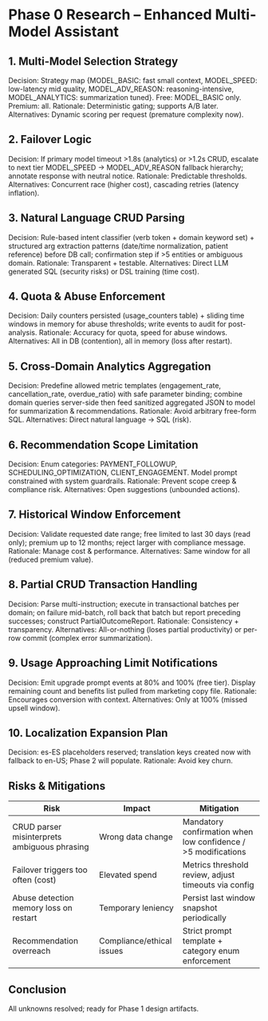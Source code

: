 # Phase 0 Research – Enhanced Multi-Model Assistant

## 1. Multi-Model Selection Strategy
Decision: Strategy map {MODEL_BASIC: fast small context, MODEL_SPEED: low-latency mid quality, MODEL_ADV_REASON: reasoning-intensive, MODEL_ANALYTICS: summarization tuned}. Free: MODEL_BASIC only. Premium: all.
Rationale: Deterministic gating; supports A/B later.
Alternatives: Dynamic scoring per request (premature complexity now).

## 2. Failover Logic
Decision: If primary model timeout >1.8s (analytics) or >1.2s CRUD, escalate to next tier MODEL_SPEED → MODEL_ADV_REASON fallback hierarchy; annotate response with neutral notice.
Rationale: Predictable thresholds.
Alternatives: Concurrent race (higher cost), cascading retries (latency inflation).

## 3. Natural Language CRUD Parsing
Decision: Rule-based intent classifier (verb token + domain keyword set) + structured arg extraction patterns (date/time normalization, patient reference) before DB call; confirmation step if >5 entities or ambiguous domain.
Rationale: Transparent + testable.
Alternatives: Direct LLM generated SQL (security risks) or DSL training (time cost).

## 4. Quota & Abuse Enforcement
Decision: Daily counters persisted (usage_counters table) + sliding time windows in memory for abuse thresholds; write events to audit for post-analysis.
Rationale: Accuracy for quota, speed for abuse windows.
Alternatives: All in DB (contention), all in memory (loss after restart).

## 5. Cross-Domain Analytics Aggregation
Decision: Predefine allowed metric templates (engagement_rate, cancellation_rate, overdue_ratio) with safe parameter binding; combine domain queries server-side then feed sanitized aggregated JSON to model for summarization & recommendations.
Rationale: Avoid arbitrary free-form SQL.
Alternatives: Direct natural language → SQL (risk).

## 6. Recommendation Scope Limitation
Decision: Enum categories: PAYMENT_FOLLOWUP, SCHEDULING_OPTIMIZATION, CLIENT_ENGAGEMENT. Model prompt constrained with system guardrails.
Rationale: Prevent scope creep & compliance risk.
Alternatives: Open suggestions (unbounded actions).

## 7. Historical Window Enforcement
Decision: Validate requested date range; free limited to last 30 days (read only); premium up to 12 months; reject larger with compliance message.
Rationale: Manage cost & performance.
Alternatives: Same window for all (reduced premium value).

## 8. Partial CRUD Transaction Handling
Decision: Parse multi-instruction; execute in transactional batches per domain; on failure mid-batch, roll back that batch but report preceding successes; construct PartialOutcomeReport.
Rationale: Consistency + transparency.
Alternatives: All-or-nothing (loses partial productivity) or per-row commit (complex error summarization).

## 9. Usage Approaching Limit Notifications
Decision: Emit upgrade prompt events at 80% and 100% (free tier). Display remaining count and benefits list pulled from marketing copy file.
Rationale: Encourages conversion with context.
Alternatives: Only at 100% (missed upsell window).

## 10. Localization Expansion Plan
Decision: es-ES placeholders reserved; translation keys created now with fallback to en-US; Phase 2 will populate.
Rationale: Avoid key churn.

## Risks & Mitigations
| Risk | Impact | Mitigation |
|------|--------|-----------|
| CRUD parser misinterprets ambiguous phrasing | Wrong data change | Mandatory confirmation when low confidence / >5 modifications |
| Failover triggers too often (cost) | Elevated spend | Metrics threshold review, adjust timeouts via config |
| Abuse detection memory loss on restart | Temporary leniency | Persist last window snapshot periodically |
| Recommendation overreach | Compliance/ethical issues | Strict prompt template + category enum enforcement |

## Conclusion
All unknowns resolved; ready for Phase 1 design artifacts.
